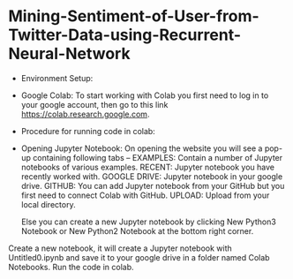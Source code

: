 # Mining-Sentiment-of-User-from-Twitter-Data-using-Recurrent-Neural-Network


* Environment Setup:

* Google Colab:
    To start working with Colab you first need to log in to your google account, then go to this link https://colab.research.google.com.

* Procedure for running code in colab:
* Opening Jupyter Notebook:
   On opening the website you will see a pop-up containing following tabs –
   EXAMPLES: Contain a number of Jupyter notebooks of various examples.
   RECENT: Jupyter notebook you have recently worked with.
   GOOGLE DRIVE: Jupyter notebook in your google drive.
   GITHUB: You can add Jupyter notebook from your GitHub but you first need to connect Colab with GitHub.
   UPLOAD: Upload from your local directory.

   Else you can create a new Jupyter notebook by clicking New Python3 Notebook or New Python2 Notebook at the bottom right corner.
   
 Create a new notebook, it will create a Jupyter notebook with Untitled0.ipynb and save it to your google drive in a folder named Colab    Notebooks. Run the code in colab.
